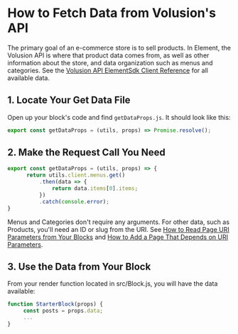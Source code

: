 # How to Fetch Data from Volusion's API

The primary goal of an e-commerce store is to sell products. In Element, the Volusion API is where that product data comes from, as well as other information about the store, and data organization such as menus and categories. See the [Volusion API ElementSdk Client Reference](/references/sdk/README.md) for all available data.

## 1. Locate Your Get Data File

Open up your block's code and find `getDataProps.js`. It should look like this:

```js
export const getDataProps = (utils, props) => Promise.resolve();
```

## 2. Make the Request Call You Need

```js
export const getDataProps = (utils, props) => {
      return utils.client.menus.get()
          .then(data => {
              return data.items[0].items;
          })
          .catch(console.error);
}
```

Menus and Categories don't require any arguments. For other data, such as Products, you'll need an ID or slug from the URI. See [How to Read Page URI Parameters from Your Blocks](/how-to/read-page-uri-parameters-in-blocks/README.md) and [How to Add a Page That Depends on URI Parameters](/how-to/add-page-with-uri-parameters/README.md).

## 3. Use the Data from Your Block

From your render function located in src/Block.js, you will have the data available:

```js
function StarterBlock(props) {
     const posts = props.data;
     ...
}
```
